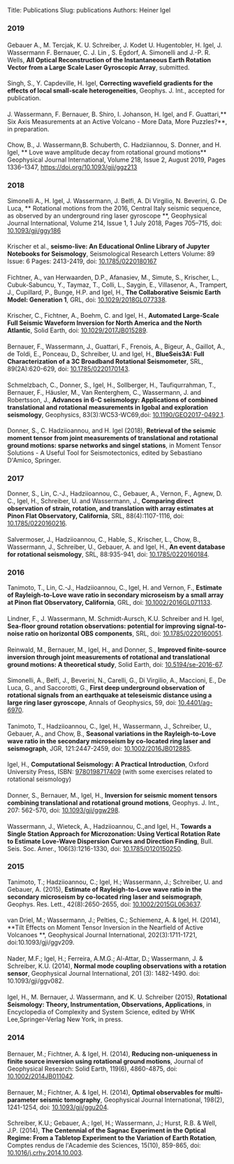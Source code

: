 Title: Publications
Slug: publications
Authors: Heiner Igel

### 2019
####
Gebauer A., M. Tercjak, K. U. Schreiber, J. Kodet U. Hugentobler,
H. Igel, J. Wassermann F. Bernauer, C. J. Lin , S. Egdorf,
A. Simonelli and J.-P. R. Wells, **All Optical Reconstruction of the Instantaneous Earth
Rotation Vector from a Large Scale Laser Gyroscopic Array**, submitted.
####
Singh, S., Y. Capdeville, H. Igel, **Correcting wavefield gradients for the effects of local small-scale heterogeneities**, Geophys. J. Int., accepted for publication. 
####
J. Wassermann, F. Bernauer, B. Shiro, I. Johanson, H. Igel, and F. Guattari,** Six Axis Measurements at an Active Volcano - More Data, More Puzzles?**, in preparation.
####
Chow, B., J. Wassermann,B. Schuberth, C. Hadziiannou, S. Donner, and H. Igel, ** Love wave amplitude decay from rotational ground motions** Geophysical Journal International, Volume 218, Issue 2, August 2019, Pages 1336–1347, https://doi.org/10.1093/gji/ggz213

### 2018
Simonelli A., H. Igel, J. Wassermann, J. Belfi, A. Di Virgilio, N. Beverini, G. De Luca, ** Rotational motions from the 2016, Central Italy seismic sequence, as observed by an underground ring laser gyroscope  **, Geophysical Journal International, Volume 214, Issue 1, 1 July 2018, Pages 705–715, doi: [10.1093/gji/ggy186](https://academic.oup.com/gji/article-abstract/214/1/705/4993544?redirectedFrom=fulltext)
####
Krischer et al., **seismo-live: An Educational Online Library of Jupyter Notebooks for Seismology**, Seismological Research Letters Volume: 89 Issue: 6 Pages: 2413-2419, doi: [10.1785/0220180167](https://pubs.geoscienceworld.org/ssa/srl/article-pdf/89/6/2413/4536680/srl-2018167.1.pdf)
####
Fichtner, A., van Herwaarden, D.P., Afanasiev, M., Simute, S., Krischer, L., Cubuk-Sabuncu, Y., Taymaz, T., Colli, L., Saygin, E., Villasenor, A., Trampert, J., Cupillard, P., Bunge, H.P. and Igel, H., **The Collaborative Seismic Earth Model: Generation 1**, GRL, doi: [10.1029/2018GL077338](https://agupubs.onlinelibrary.wiley.com/doi/10.1029/2018GL077338).
####
Krischer, C., Fichtner, A., Boehm, C. and Igel, H., **Automated Large‐Scale Full Seismic Waveform Inversion for North America and the North Atlantic**, Solid Earth, doi: [10.1029/2017JB015289](https://agupubs.onlinelibrary.wiley.com/doi/10.1029/2017JB015289).
####
Bernauer, F., Wassermann, J., Guattari, F., Frenois, A., Bigeur, A., Gaillot, A., de Toldi, E., Ponceau, D., Schreiber, U. and Igel, H., **BlueSeis3A: Full Characterization of a 3C Broadband Rotational Seismometer**, SRL, 89(2A):620-629, doi: [10.1785/0220170143](https://pubs.geoscienceworld.org/ssa/srl/article/525826/blueseis3a-full-characterization-of-a-3c-broadband).
#### 
Schmelzbach, C., Donner, S., Igel, H., Sollberger, H., Taufiqurrahman, T., Bernauer, F., Häusler, M., Van Renterghem, C., Wassermann, J. and Robertsson, J., **Advances in 6-C seismology: Applications of combined translational and rotational measurements in lgobal and exploration seismology**, Geophysics, 83(3):WC53-WC69,doi: [10.1190/GEO2017-0492.1](https://library.seg.org/doi/abs/10.1190/geo2017-0492.1).
####
Donner, S., C. Hadziioannou, and H. Igel (2018), **Retrieval of the seismic moment tensor from joint measurements of translational and rotational ground motions: 
sparse networks and singel stations**, in Moment Tensor Solutions - A Useful Tool for Seismotectonics, edited by Sebastiano D'Amico, Springer.


### 2017
Donner, S., Lin, C.-J., Hadziioannou, C., Gebauer, A., Vernon, F., Agnew, D. C., Igel, H., Schreiber, U. and Wassermann, J., **Comparing direct observation of strain, rotation, and translation with array estimates at Pinon Flat Observatory, California**, SRL, 88(4):1107-1116, doi: [10.1785/0220160216](http://srl.geoscienceworld.org/content/88/4/1107).
####
Salvermoser, J., Hadziioannou, C., Hable, S., Krischer, L., Chow, B., Wassermann, J., Schreiber, U., Gebauer, A. and Igel, H., **An event database for rotational seismology**, SRL, 88:935-941, doi: [10.1785/0220160184](http://srl.geoscienceworld.org/content/88/3/935).

### 2016
Tanimoto, T., Lin, C.-J., Hadziioannou, C., Igel, H. and Vernon, F., **Estimate of Rayleigh-to-Love wave ratio in secondary microseism by a small array at Pinon flat Observatory, California**, GRL, doi: [10.1002/2016GL071133](http://onlinelibrary.wiley.com/doi/10.1002/2016GL071133/full).
####
Lindner, F., J. Wassermann, M. Schmidt-Aursch, K.U. Schreiber and H. Igel,
**Sea-floor ground rotation observations: potential for improving signal-to-noise ratio on horizontal OBS components**, SRL, doi: [10.1785/0220160051](http://srl.geoscienceworld.org/content/early/2016/10/27/0220160051.full).
####
Reinwald, M., Bernauer, M., Igel, H., and Donner, S., **Improved finite-source inversion through joint measurements of rotational and translational ground motions: A theoretical study**, Solid Earth, doi: [10.5194/se-2016-67](http://www.solid-earth-discuss.net/se-2016-67/).
####
Simonelli, A., Belfi, J., Beverini, N., Carelli, G., Di Virgilio, A., Maccioni, E., De Luca, G., and Saccorotti, G., **First deep underground observation of rotational signals from an earthquake at teleseismic distance using a large ring laser gyroscope**, Annals of Geophysics, 59, doi: [10.4401/ag-6970](https://arxiv.org/abs/1601.05960).
####
Tanimoto, T., Hadziioannou, C., Igel, H., Wassermann, J., Schreiber, U., Gebauer, A., and Chow, B., **Seasonal variations in the Rayleigh-to-Love wave ratio in the secondary microseism by co-located ring laser and seismograph**, JGR, 121:2447-2459, doi: [10.1002/2016JB012885](http://onlinelibrary.wiley.com/doi/10.1002/2016JB012885/full).
####
Igel, H., **Computational Seismology: A Practical Introduction**, Oxford University Press, ISBN: [9780198717409](https://global.oup.com/academic/product/computational-seismology-9780198717409?cc=de&lang=en&) (with some exercises related to rotational seismology)
####
Donner, S., Bernauer, M., Igel, H., **Inversion for seismic moment tensors combining translational and rotational ground motions**, Geophys. J. Int., 207: 562-570, doi: [10.1093/gji/ggw298](http://gji.oxfordjournals.org/content/207/1/562).
####
Wassermann, J., Wieteck, A., Hadziioannou, C.,and Igel, H., **Towards a Single Station Approach for Microzonation: Using Vertical Rotation
Rate to Estimate Love-Wave Dispersion Curves and Direction Finding**, Bull. Seis. Soc. Amer.,  106(3):1216-1330, doi: [10.1785/0120150250](http://www.bssaonline.org/content/early/2016/05/13/0120150250.abstract).

### 2015
Tanimoto, T.; Hadziioannou, C.; Igel, H.; Wassermann, J.; Schreiber, U. and Gebauer, A. (2015), **Estimate of Rayleigh-to-Love wave ratio in the secondary microseism by co-located ring laser and seismograph**, Geophys. Res. Lett., 42(8):2650-2655, doi: [10.1002/2015GL063637](http://onlinelibrary.wiley.com/doi/10.1002/2015GL063637/abstract).
####
van Driel, M.; Wassermann, J.; Pelties, C.; Schiemenz, A. &  Igel, H. (2014),
**Tilt Effects on Moment Tensor Inversion in the Nearfield of Active Volcanoes **,
Geophysical Journal International,  202(3):1711-1721, doi:10.1093/gji/ggv209.
####
Nader, M.F.; Igel, H.; Ferreira, A.M.G.; Al-Attar, D.; Wassermann, J. & Schreiber, K.U. (2014),
**Normal mode coupling observations with a rotation sensor**,
Geophysical Journal International, 201 (3): 1482-1490. doi: 10.1093/gji/ggv082.
####
Igel, H., M. Bernauer, J. Wassermann, and K. U. Schreiber (2015), **Rotational Seismology: 
Theory, Instrumentation, Observations, Applications**,  in Encyclopedia of Complexity and 
System Science, edited by WHK Lee,Springer-Verlag New York, in press. 

### 2014 

####
Bernauer, M.; Fichtner, A. & Igel, H. (2014),
**Reducing non-uniqueness in finite source inversion using rotational ground motions**,
Journal of Geophysical Research: Solid Earth, 119(6), 4860-4875, doi: [10.1002/2014JB011042](http://dx.doi.org/10.1002/2014JB011042).
####
Bernauer, M.; Fichtner, A. & Igel, H. (2014), 
**Optimal observables for multi-parameter seismic tomography**,
Geophysical Journal International, 198(2), 1241-1254, doi: [10.1093/gji/ggu204](http://gji.oxfordjournals.org/content/198/2/1241).
####
Schreiber, K.U.; Gebauer, A.; Igel, H.; Wassermann, J.; Hurst, R.B. & Well, J.P. (2014),
**The Centennial of the Sagnac Experiment in the Optical Regime: From a Tabletop Experiment to the
Variation of Earth Rotation**, Comptes rendus de l'Academie des Sciences, 15(10), 859-865, doi: [10.1016/j.crhy.2014.10.003](http://www.sciencedirect.com/science/article/pii/S1631070514001406). 
 

